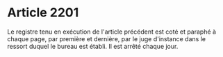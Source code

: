 # Article 2201

Le registre tenu en exécution de l'article précédent est coté et paraphé à chaque page, par première et dernière, par le juge d'instance dans le ressort duquel le bureau est établi. Il est arrêté chaque jour.